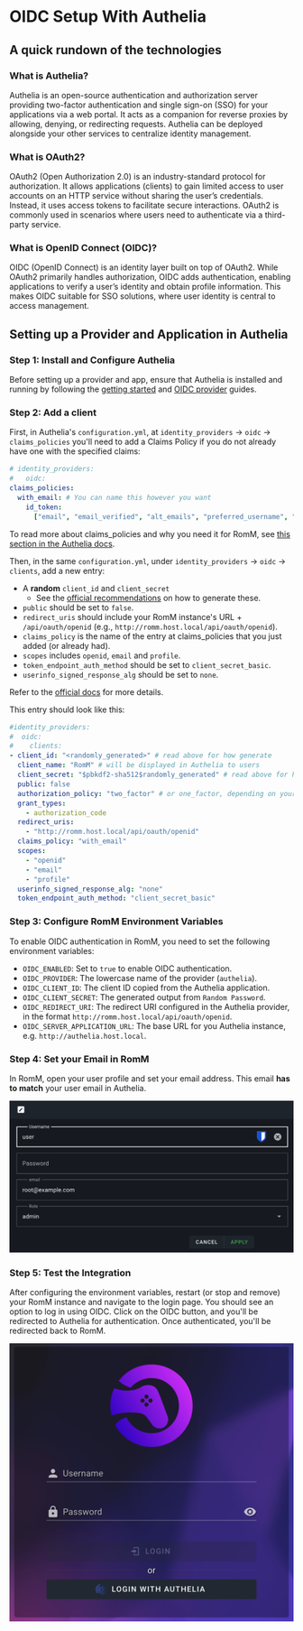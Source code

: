 # OIDC Setup With Authelia

## A quick rundown of the technologies

### What is Authelia?

Authelia is an open-source authentication and authorization server providing two-factor authentication and single sign-on (SSO) for your applications via a web portal. It acts as a companion for reverse proxies by allowing, denying, or redirecting requests. Authelia can be deployed alongside your other services to centralize identity management.

### What is OAuth2?

OAuth2 (Open Authorization 2.0) is an industry-standard protocol for authorization. It allows applications (clients) to gain limited access to user accounts on an HTTP service without sharing the user’s credentials. Instead, it uses access tokens to facilitate secure interactions. OAuth2 is commonly used in scenarios where users need to authenticate via a third-party service.

### What is OpenID Connect (OIDC)?

OIDC (OpenID Connect) is an identity layer built on top of OAuth2. While OAuth2 primarily handles authorization, OIDC adds authentication, enabling applications to verify a user’s identity and obtain profile information. This makes OIDC suitable for SSO solutions, where user identity is central to access management.

## Setting up a Provider and Application in Authelia

### Step 1: Install and Configure Authelia

Before setting up a provider and app, ensure that Authelia is installed and running by following the [getting started](https://www.authelia.com/integration/prologue/get-started/) and [OIDC provider](https://www.authelia.com/configuration/identity-providers/openid-connect/provider/) guides.

### Step 2: Add a client

First, in Authelia's `configuration.yml`, at `identity_providers` → `oidc` → `claims_policies` you'll need to add a Claims Policy if you do not already have one with the specified claims:

```yaml
# identity_providers:
#   oidc:
claims_policies:
  with_email: # You can name this however you want
    id_token:
      ["email", "email_verified", "alt_emails", "preferred_username", "name"]
```

To read more about claims_policies and why you need it for RomM, see [this section in the Authelia docs](https://www.authelia.com/integration/openid-connect/openid-connect-1.0-claims/#restore-functionality-prior-to-claims-parameter).

Then, in the same `configuration.yml`, under `identity_providers` → `oidc` → `clients`, add a new entry:

- A **random** `client_id` and `client_secret`
  - See the [official recommendations](https://www.authelia.com/integration/openid-connect/frequently-asked-questions/#how-do-i-generate-a-client-identifier-or-client-secret) on how to generate these.
- `public` should be set to `false`.
- `redirect_uris` should include your RomM instance's URL + `/api/oauth/openid` (e.g., `http://romm.host.local/api/oauth/openid`).
- `claims_policy` is the name of the entry at claims_policies that you just added (or already had).
- `scopes` includes `openid`, `email` and `profile`.
- `token_endpoint_auth_method` should be set to `client_secret_basic`.
- `userinfo_signed_response_alg` should be set to `none`.

Refer to the [official docs](https://www.authelia.com/configuration/identity-providers/openid-connect/clients/) for more details.

This entry should look like this:

```yaml
#identity_providers:
#  oidc:
#    clients:
- client_id: "<randomly_generated>" # read above for how generate
  client_name: "RomM" # will be displayed in Authelia to users
  client_secret: "$pbkdf2-sha512$randomly_generated" # read above for how generate
  public: false
  authorization_policy: "two_factor" # or one_factor, depending on your needs
  grant_types:
    - authorization_code
  redirect_uris:
    - "http://romm.host.local/api/oauth/openid"
  claims_policy: "with_email"
  scopes:
    - "openid"
    - "email"
    - "profile"
  userinfo_signed_response_alg: "none"
  token_endpoint_auth_method: "client_secret_basic"
```

### Step 3: Configure RomM Environment Variables

To enable OIDC authentication in RomM, you need to set the following environment variables:

- `OIDC_ENABLED`: Set to `true` to enable OIDC authentication.
- `OIDC_PROVIDER`: The lowercase name of the provider (`authelia`).
- `OIDC_CLIENT_ID`: The client ID copied from the Authelia application.
- `OIDC_CLIENT_SECRET`: The generated output from `Random Password`.
- `OIDC_REDIRECT_URI`: The redirect URI configured in the Authelia provider, in the format `http://romm.host.local/api/oauth/openid`.
- `OIDC_SERVER_APPLICATION_URL`: The base URL for you Authelia instance, e.g. `http://authelia.host.local`.

### Step 4: Set your Email in RomM

In RomM, open your user profile and set your email address. This email **has to match** your user email in Authelia.

![Set email](../resources/authelia/1-user-profile.png)

### Step 5: Test the Integration

After configuring the environment variables, restart (or stop and remove) your RomM instance and navigate to the login page. You should see an option to log in using OIDC. Click on the OIDC button, and you'll be redirected to Authelia for authentication. Once authenticated, you'll be redirected back to RomM.

![Login with OIDC](../resources/authelia/2-romm-login.png)
